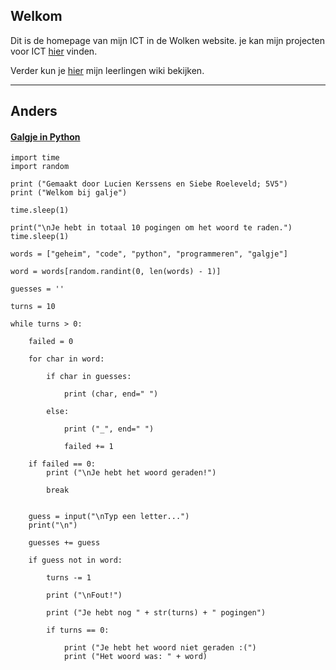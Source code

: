 ## Welkom

Dit is de homepage van mijn ICT in de Wolken website. je kan mijn projecten voor ICT [hier](https://lucienpemberton.github.io/ICT/projecten.md) vinden.


Verder kun je [hier](https://infvo.nl/ictindewolken/index.php/Gebruiker:LucienKerssens) mijn leerlingen wiki bekijken.

---

## Anders

#### [Galgje in Python](https://lucienpemberton.github.io/ICT/galgje.py)

```
import time
import random

print ("Gemaakt door Lucien Kerssens en Siebe Roeleveld; 5V5")
print ("Welkom bij galje")

time.sleep(1)

print("\nJe hebt in totaal 10 pogingen om het woord te raden.")
time.sleep(1)

words = ["geheim", "code", "python", "programmeren", "galgje"]

word = words[random.randint(0, len(words) - 1)]

guesses = ''

turns = 10

while turns > 0:         

    failed = 0             

    for char in word:      

        if char in guesses:    
    
            print (char, end=" ")

        else:
    
            print ("_", end=" ")
       
            failed += 1    

    if failed == 0:        
        print ("\nJe hebt het woord geraden!")  

        break              


    guess = input("\nTyp een letter...")
    print("\n")

    guesses += guess                    

    if guess not in word:  
 
        turns -= 1        
 
        print ("\nFout!")
 
        print ("Je hebt nog " + str(turns) + " pogingen")
 
        if turns == 0:           
    
            print ("Je hebt het woord niet geraden :(")
            print ("Het woord was: " + word)
```
